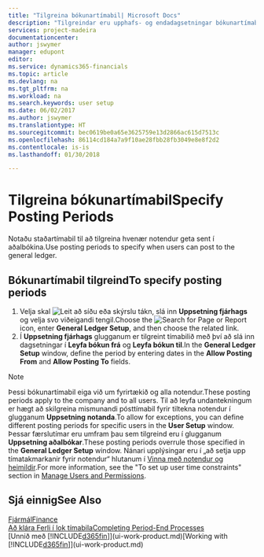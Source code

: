 ```yaml
---
title: "Tilgreina bókunartímabil| Microsoft Docs"
description: "Tilgreindar eru upphafs- og endadagsetningar bókunartímabils til að setja upp hvenær notendur geta bókað í fjárhag."
services: project-madeira
documentationcenter: 
author: jswymer
manager: edupont
editor: 
ms.service: dynamics365-financials
ms.topic: article
ms.devlang: na
ms.tgt_pltfrm: na
ms.workload: na
ms.search.keywords: user setup
ms.date: 06/02/2017
ms.author: jswymer
ms.translationtype: HT
ms.sourcegitcommit: bec0619be0a65e3625759e13d2866ac615d7513c
ms.openlocfilehash: 86114cd184a7a9f10ae28fbb28fb3049e8e8f2d2
ms.contentlocale: is-is
ms.lasthandoff: 01/30/2018

---
```

# <a name="specify-posting-periods"></a><span data-ttu-id="9c9c2-103">Tilgreina bókunartímabil</span><span class="sxs-lookup"><span data-stu-id="9c9c2-103">Specify Posting Periods</span></span>
<span data-ttu-id="9c9c2-104">Notaðu staðartímabil til að tilgreina hvenær notendur geta sent í aðalbókina.</span><span class="sxs-lookup"><span data-stu-id="9c9c2-104">Use posting periods to specify when users can post to the general ledger.</span></span>  

## <a name="to-specify-posting-periods"></a><span data-ttu-id="9c9c2-105">Bókunartímabil tilgreind</span><span class="sxs-lookup"><span data-stu-id="9c9c2-105">To specify posting periods</span></span>
1. <span data-ttu-id="9c9c2-106">Velja skal ![Leit að síðu eða skýrslu](media/ui-search/search_small.png "Leit að síðu eða skýrslu táknið") tákn, slá inn **Uppsetning fjárhags** og velja svo viðeigandi tengil.</span><span class="sxs-lookup"><span data-stu-id="9c9c2-106">Choose the ![Search for Page or Report](media/ui-search/search_small.png "Search for Page or Report icon") icon, enter **General Ledger Setup**, and then choose the related link.</span></span>  
2. <span data-ttu-id="9c9c2-107">Í **Uppsetning fjárhags** glugganum er tilgreint tímabilið með því að slá inn dagsetningar í **Leyfa bókun frá** og **Leyfa bókun til**.</span><span class="sxs-lookup"><span data-stu-id="9c9c2-107">In the **General Ledger Setup** window, define the period by entering dates in the **Allow Posting From** and **Allow Posting To** fields.</span></span>  

> [!NOTE]  
>   <span data-ttu-id="9c9c2-108">Þessi bókunartímabil eiga við um fyrirtækið og alla notendur.</span><span class="sxs-lookup"><span data-stu-id="9c9c2-108">These posting periods apply to the company and to all users.</span></span> <span data-ttu-id="9c9c2-109">Til að leyfa undantekningum er hægt að skilgreina mismunandi pósttímabil fyrir tiltekna notendur í glugganum **Uppsetning notanda**.</span><span class="sxs-lookup"><span data-stu-id="9c9c2-109">To allow for exceptions, you can define different posting periods for specific users in the **User Setup** window.</span></span> <span data-ttu-id="9c9c2-110">Þessar færslutímar eru umfram þau sem tilgreind eru í glugganum **Uppsetning aðalbókar**.</span><span class="sxs-lookup"><span data-stu-id="9c9c2-110">These posting periods overrule those specified in the **General Ledger Setup** window.</span></span> <span data-ttu-id="9c9c2-111">Nánari upplýsingar eru í „að setja upp tímatakmarkanir fyrir notendur“ hlutanum í [Vinna með notendur og heimildir](ui-how-users-permissions.md).</span><span class="sxs-lookup"><span data-stu-id="9c9c2-111">For more information, see the "To set up user time constraints" section in [Manage Users and Permissions](ui-how-users-permissions.md).</span></span>

## <a name="see-also"></a><span data-ttu-id="9c9c2-112">Sjá einnig</span><span class="sxs-lookup"><span data-stu-id="9c9c2-112">See Also</span></span>
[<span data-ttu-id="9c9c2-113">Fjármál</span><span class="sxs-lookup"><span data-stu-id="9c9c2-113">Finance</span></span>](finance.md)  
[<span data-ttu-id="9c9c2-114">Að klára Ferli í lok tímabila</span><span class="sxs-lookup"><span data-stu-id="9c9c2-114">Completing Period-End Processes</span></span>](year-how-complete-period-end-processes.md)  
<span data-ttu-id="9c9c2-115">[Unnið með [!INCLUDE[d365fin](includes/d365fin_md.md)]](ui-work-product.md)</span><span class="sxs-lookup"><span data-stu-id="9c9c2-115">[Working with [!INCLUDE[d365fin](includes/d365fin_md.md)]](ui-work-product.md)</span></span>

